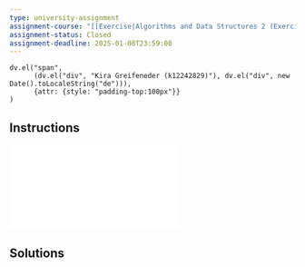 ```yaml
---
type: university-assignment
assignment-course: "[[Exercise|Algorithms and Data Structures 2 (Exercise)]]"
assignment-status: Closed
assignment-deadline: 2025-01-08T23:59:00
---
```

```dataviewjs
dv.el("span", 
	  (dv.el("div", "Kira Greifeneder (k12242829)"), dv.el("div", new Date().toLocaleString("de"))),
	  {attr: {style: "padding-top:100px"}}
)
```
## Instructions
![](_attachments/AD2_Assignment05_CS_annotated.pdf)
## Solutions
